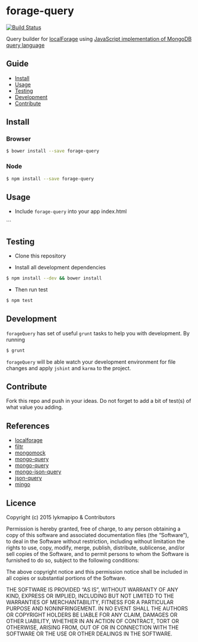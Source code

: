 forage-query
===========
[![Build Status](https://travis-ci.org/lykmapipo/forageQuery.svg?branch=master)](https://travis-ci.org/lykmapipo/forageQuery)

Query builder for [localForage](https://github.com/mozilla/localForage) using [JavaScript implementation of MongoDB query language](https://github.com/kofrasa/mingo)

## Guide

* [Install](#install)
* [Usage](#usage)
* [Testing](#testing)
* [Development](#development)
* [Contribute](#contribute)

## Install

### Browser
```sh
$ bower install --save forage-query
```
### Node
```sh
$ npm install --save forage-query
```

## Usage
- Include `forage-query` into your app index.html 
<!doctype html>
<html class="no-js">

<head>
    <meta charset="utf-8">
    <title></title>
    <meta name="description" content="">
    <meta name="viewport" content="width=device-width">
</head>

<body>
    <!-- build:js(.) scripts/vendor.js -->
    <!-- bower:js -->
    <script src='bower_components/localforage/dist/localforage.js'></script>
    <script src='bower_components/node-uuid/uuid.js'></script>
    <script src='bower_components/lodash/lodash.js'></script>
    <script src='bower_components/Faker/build/build/faker.js'></script>
    <!-- end development dependencies -->
    <script src="dist/forageQuery.js"></script>
    <!-- endbower -->
    <!-- endbuild -->
    <script type="text/javascript">
    // extend localforage with query capabilities
    Query.extend(localforage);
    var people = [
        faker.helpers.contextualCard(),
        faker.helpers.contextualCard(),
        faker.helpers.contextualCard()
    ]
    localforage
        .clear() //clean up
        .then(function afterClear() {
            return localforage.create(people);
        })
        //create
        .then(function afterCreate(createdPeople) {
            console.log('created', createdPeople);
            people = createdPeople;
            return createdPeople;
        })
        //find
        .then(function find() {
            return localforage.find({
                _id: {
                    $in: _.map(people, '_id')
                }
            });
        })
        .then(function afterFind(foundPeople) {
            console.log('found', foundPeople);
            return foundPeople;
        })
        //remove
        .then(function remove() {
            return localforage.findByIdAndRemove(people[0]._id);
        })
        .then(function afterRemove(removedPerson) {
            console.log('removed', removedPerson);
        })
        .catch(function onError(error) {
            console.log(error);
        });
    </script>
</body>

</html>
```

## Testing
* Clone this repository

* Install all development dependencies
```sh
$ npm install --dev && bower install
```

* Then run test
```sh
$ npm test
```

## Development
`forageQuery` has set of useful `grunt` tasks to help you with development. By running
```sh
$ grunt
```
`forageQuery` will be able watch your development environment for file changes and apply `jshint` and `karma` to the project.

## Contribute
Fork this repo and push in your ideas. Do not forget to add a bit of test(s) of what value you adding.

## References
- [localforage](https://github.com/mozilla/localForage)
- [filtr](https://github.com/logicalparadox/filtr/)
- [mongomock](https://github.com/AndrewGrachov/mongomock)
- [mongo-query](https://github.com/AndrewGrachov/mongo-query)
- [mongo-query](https://github.com/Automattic/mongo-query)
- [mongo-json-query](https://github.com/mcvella/mongo-json-query)
- [json-query](https://github.com/eugeneware/jsonquery)
- [mingo](https://github.com/kofrasa/mingo)

## Licence

Copyright (c) 2015 lykmapipo & Contributors

Permission is hereby granted, free of charge, to any person obtaining a copy of this software and associated documentation files (the “Software”), to deal in the Software without restriction, including without limitation the rights to use, copy, modify, merge, publish, distribute, sublicense, and/or sell copies of the Software, and to permit persons to whom the Software is furnished to do so, subject to the following conditions:

The above copyright notice and this permission notice shall be included in all copies or substantial portions of the Software.

THE SOFTWARE IS PROVIDED “AS IS”, WITHOUT WARRANTY OF ANY KIND, EXPRESS OR IMPLIED, INCLUDING BUT NOT LIMITED TO THE WARRANTIES OF MERCHANTABILITY, FITNESS FOR A PARTICULAR PURPOSE AND NONINFRINGEMENT. IN NO EVENT SHALL THE AUTHORS OR COPYRIGHT HOLDERS BE LIABLE FOR ANY CLAIM, DAMAGES OR OTHER LIABILITY, WHETHER IN AN ACTION OF CONTRACT, TORT OR OTHERWISE, ARISING FROM, OUT OF OR IN CONNECTION WITH THE SOFTWARE OR THE USE OR OTHER DEALINGS IN THE SOFTWARE.